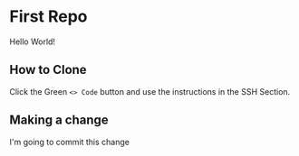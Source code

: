 # First Repo
Hello World!

##  How to Clone
Click the Green `<> Code` button and use the instructions in the SSH Section.

##  Making a change
I'm going to commit this change